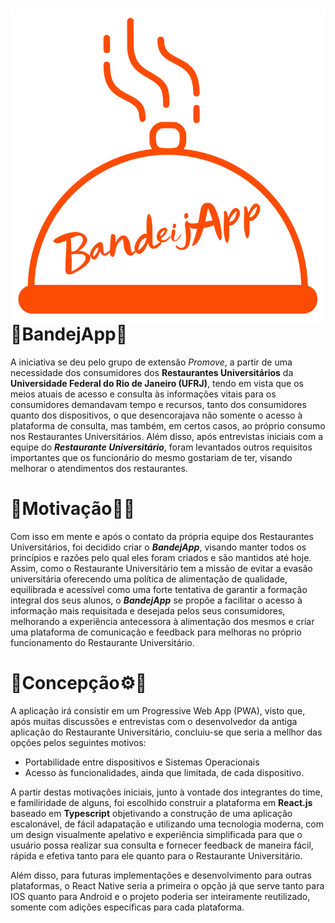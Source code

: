 <h1>
  <img src="src/Assets/Logo.svg" align="right"/>
  🔸BandejApp🔸
</h1>

A iniciativa se deu pelo grupo de extensão *Promove*, a partir de uma necessidade dos consumidores dos **Restaurantes Universitários**
da **Universidade Federal do Rio de Janeiro (UFRJ)**, tendo em vista que os meios atuais de acesso e consulta às informações vitais para
os consumidores demandavam tempo e recursos, tanto dos consumidores quanto dos dispositivos, o que desencorajava não somente o acesso à
plataforma de consulta, mas também, em certos casos, ao próprio consumo nos Restaurantes Universitários. Além disso, após entrevistas
iniciais com a equipe do ***Restaurante Universitário***, foram levantados outros requisitos importantes que os funcionário do mesmo
gostariam de ter, visando melhorar o atendimentos dos restaurantes.

# 🔸Motivação👊🔸
Com isso em mente e após o contato da própria equipe dos Restaurantes Universitários, foi decidido criar o ***BandejApp***, visando manter
todos os princípios e razões pelo qual eles foram criados e são mantidos até hoje. Assim, como o Restaurante Universitário tem a missão de
evitar a evasão universitária oferecendo uma política de alimentação de qualidade, equilibrada e acessível como uma forte tentativa de garantir
a formação integral dos seus alunos, o ***BandejApp*** se propõe a facilitar o acesso à informação mais requisitada e desejada pelos seus
consumidores, melhorando a experiência antecessora à alimentação dos mesmos e criar uma plataforma de comunicação e feedback para melhoras
no próprio funcionamento do Restaurante Universitário.

# 🔸Concepção⚙️🔸
A aplicação irá consistir em um Progressive Web App (PWA), visto que, após muitas discussões e entrevistas com o desenvolvedor da antiga
aplicação do Restaurante Universitário, concluiu-se que seria a mellhor das opções pelos seguintes motivos:

- Portabilidade entre dispositivos e Sistemas Operacionais
- Acesso às funcionalidades, ainda que limitada, de cada dispositivo.

A partir destas motivações iniciais, junto à vontade dos integrantes do time, e familiridade de alguns, foi escolhido construir a plataforma
em **React.js** baseado em **Typescript** objetivando a construção de uma aplicação escalonável, de fácil adapatação e utilizando uma tecnologia
moderna, com um design visualmente apelativo e experiência simplificada para que o usuário possa realizar sua consulta e fornecer feedback de
maneira fácil, rápida e efetiva tanto para ele quanto para o Restaurante Universitário.

Além disso, para futuras implementações e desenvolvimento para outras plataformas, o React Native seria a primeira o opção já que serve tanto
para IOS quanto para Android e o projeto poderia ser inteiramente reutilizado, somente com adições específicas para cada plataforma.

